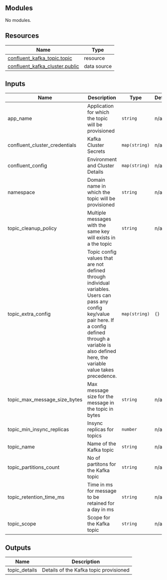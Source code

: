 ## Modules

No modules.

## Resources

| Name | Type |
|------|------|
| [confluent_kafka_topic.topic](https://registry.terraform.io/providers/confluentinc/confluent/latest/docs/resources/confluent_kafka_topic) | resource |
| [confluent_kafka_cluster.public](https://registry.terraform.io/providers/confluentinc/confluent/latest/docs/data-sources/confluent_kafka_cluster) | data source |

## Inputs

| Name | Description | Type | Default | Required |
|------|-------------|------|---------|:--------:|
| app\_name | Application for which the topic will be provisioned | `string` | n/a | yes |
| confluent\_cluster\_credentials | Kafka Cluster Secrets | `map(string)` | n/a | yes |
| confluent\_config | Environment and Cluster Details | `map(string)` | n/a | yes |
| namespace | Domain name in which the topic will be provisioned | `string` | n/a | yes |
| topic\_cleanup\_policy | Multiple messages with the same key will exists in a the topic | `string` | n/a | yes |
| topic\_extra\_config | Topic config values that are not defined through individual variables. Users can pass any config key/value pair here. If a config defined through a variable is also defined here, the variable value takes precedence. | `map(string)` | `{}` | no |
| topic\_max\_message\_size\_bytes | Max message size for the message in the topic in bytes | `string` | n/a | yes |
| topic\_min\_insync\_replicas | Insync replicas for topics | `number` | n/a | yes |
| topic\_name | Name of the Kafka topic | `string` | n/a | yes |
| topic\_partitions\_count | No of partitons for the Kafka topic | `string` | n/a | yes |
| topic\_retention\_time\_ms | Time in ms for message to be retained for a day in ms | `string` | n/a | yes |
| topic\_scope | Scope for the Kafka topic | `string` | n/a | yes |

## Outputs

| Name | Description |
|------|-------------|
| topic\_details | Details of the Kafka topic provisioned |

